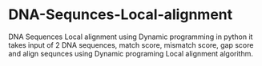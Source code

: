 # DNA-Sequnces-Local-alignment
DNA Sequences Local alignment using Dynamic programming in python it takes input of 2 DNA sequences, match score, mismatch score, gap score and align sequnces using Dynamic programing Local alignment algorithm.

